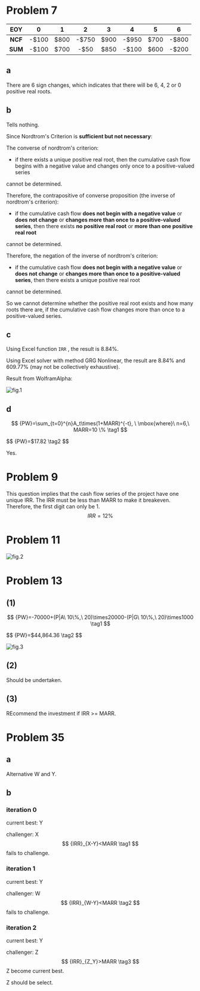 # Problem 7

|   EOY   |   0    |   1   |   2    |   3   |   4    |   5   |   6    |
| :-----: | :----: | :---: | :----: | :---: | :----: | :---: | :----: |
| **NCF** | -\$100 | \$800 | -\$750 | \$900 | -\$950 | \$700 | -\$800 |
| **SUM** | -\$100 | \$700 | -\$50  | \$850 | -\$100 | \$600 | -\$200 |

## a

There are 6 sign changes, which indicates that there will be 6, 4, 2 or 0 positive real roots.

## b

Tells nothing.

Since Nordtrom's Criterion is **sufficient but not necessary**:

The converse of nordtrom's criterion:

- if there exists a unique positive real root, then the cumulative cash flow begins with a negative value and changes only once to a positive-valued series

cannot be determined.

Therefore, the contrapositive of converse proposition (the inverse of nordtrom's criterion):

- if the cumulative cash flow **does not begin with a negative value** or **does not change**  or **changes more than once to a positive-valued series**, then there exists **no positive real root** or **more than one positive real root**

cannot be determined.

Therefore, the negation of the inverse of nordtrom's criterion:

- if the cumulative cash flow **does not begin with a negative value** or **does not change**  or **changes more than once to a positive-valued series**, then there exists a unique positive real root

cannot be determined.

So we cannot determine whether the positive real root exists and how many roots there are, if the cumulative cash flow changes more than once to a positive-valued series.

## c

Using Excel function `IRR` , the result is 8.84%.

Using Excel solver with method GRG Nonlinear, the result are 8.84% and 609.77% (may not be collectively exhaustive).

Result from WolframAlpha:

![fig.1](Assignment-8.assets/01.png)

## d

$$
{PW}=\sum_{t=0}^{n}A_t\times(1+MARR)^{-t},
\ \mbox{where}\ n=6,\ MARR=10 \%
\tag1
$$

$$
{PW}=$17.82
\tag2
$$

Yes.

# Problem 9

This question implies that the cash flow series of the project have one unique IRR. The IRR must be less than MARR to make it breakeven. Therefore, the first digit can only be 1.
$$
{IRR}=12\%
$$

# Problem 11

![fig.2](Assignment-8.assets/02.jpg)

# Problem 13

## (1)

$$
{PW}=-70000+(P|A\ 10\%,\ 20)\times20000-(P|G\ 10\%,\ 20)\times1000
\tag1
$$

$$
{PW}=$44,864.36
\tag2
$$

![fig.3](Assignment-8.assets/03.png)

## (2)

Should be undertaken.

## (3)

REcommend the investment if IRR >= MARR.

# Problem 35

## a

Alternative W and Y.

## b

### iteration 0

current best: Y

challenger: X
$$
{IRR}_{X-Y}<MARR
\tag1
$$
fails to challenge.

### iteration 1

current best: Y

challenger: W
$$
{IRR}_{W-Y}<MARR
\tag2
$$
fails to challenge.

### iteration 2

current best: Y

challenger: Z
$$
{IRR}_{Z_Y}>MARR
\tag3
$$
Z become current best.

Z should be select.
